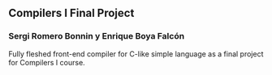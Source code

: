 
## Compilers I Final Project
### Sergi Romero Bonnin y Enrique Boya Falcón

Fully fleshed front-end compiler for C-like simple language as a final project for Compilers I course.
